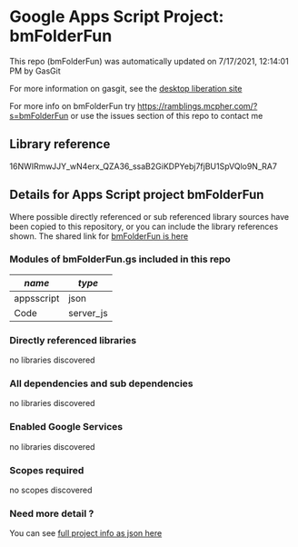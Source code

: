 # Google Apps Script Project: bmFolderFun
This repo (bmFolderFun) was automatically updated on 7/17/2021, 12:14:01 PM by GasGit

For more information on gasgit, see the [desktop liberation site](https://ramblings.mcpher.com/drive-sdk-and-github/migrategasgit/ "desktop liberation")

For more info on bmFolderFun try https://ramblings.mcpher.com/?s=bmFolderFun or use the issues section of this repo to contact me
## Library reference
16NWIRmwJJY_wN4erx_QZA36_ssaB2GiKDPYebj7fjBU1SpVQlo9N_RA7


## Details for Apps Script project bmFolderFun
Where possible directly referenced or sub referenced library sources have been copied to this repository, or you can include the library references shown. 
The shared link for [bmFolderFun is here](https://script.google.com/d/16NWIRmwJJY_wN4erx_QZA36_ssaB2GiKDPYebj7fjBU1SpVQlo9N_RA7/edit?usp=sharing "open in the GAS IDE")

### Modules of bmFolderFun.gs included in this repo
*name*|*type*
--- | --- 
appsscript| json
Code| server_js
### Directly referenced libraries
no libraries discovered
### All dependencies and sub dependencies
no libraries discovered
### Enabled Google Services
no libraries discovered
### Scopes required
no scopes discovered
### Need more detail ?
You can see [full project info as json here](info.json)
